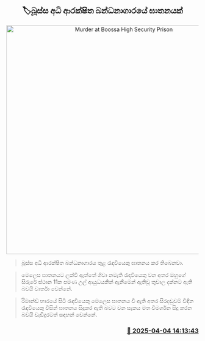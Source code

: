 <p align='center'><b><h2 align='center' title='Murder at Boossa High Security Prison'>🏷බූස්ස අධි ආරක්ෂිත බන්ධනාගාරයේ ඝාතනයක් </h2></b></p>
<p align='center'><img src='https://helakuru.sgp1.cdn.digitaloceanspaces.com/esana/images/lib/bussa-prison.jpg' width='600' alt='Murder at Boossa High Security Prison'></p>

> බූස්ස අධි ආරක්ෂිත බන්ධනාගාරය තුළ රැඳවියෙකු ඝාතනය කර තිබෙනවා.

> මෙලෙස ඝාතනයට ලක්වී ඇත්තේ ශිවා නමැති රැඳවියෙකු වන අතර ඔහුගේ සිරුරේ ස්ථාන 11ක පමණ උල් ආයුධයකින් ඇනීමෙන් ඇතිවූ තුවාල දක්නට ඇති බවයි වාර්තා වෙන්නේ.

> රිමාන්ඩ් භාරයේ සිටි රැඳවියෙකු මෙලෙස ඝාතනය වී ඇති අතර සිරදඬුවම් විඳින රැඳවියෙකු විසින් ඝාතනය සිදුකර ඇති බවට වන සැකය මත විමර්ශන සිදු කරන බවයි වැඩිදුරටත් සඳහන් වෙන්නේ.



<h3 align='right'><a href='https://www.helakuru.lk/esana/p/108941/'>📅 2025-04-04 14:13:43</a></h3>

